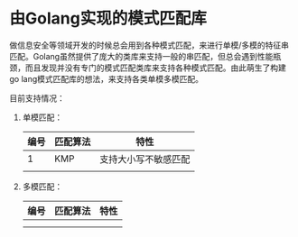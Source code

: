 # 由Golang实现的模式匹配库

做信息安全等领域开发的时候总会用到各种模式匹配，来进行单模/多模的特征串匹配。Golang虽然提供了庞大的类库来支持一般的串匹配，但总会遇到性能瓶颈，而且发现并没有专门的模式匹配类库来支持各种模式匹配。由此萌生了构建go lang模式匹配库的想法，来支持各类单模多模匹配。

目前支持情况：

1. 单模匹配：

   | 编号 | 匹配算法 | 特性                 |
   | ---- | -------- | -------------------- |
   | 1    | KMP      | 支持大小写不敏感匹配 |
   |      |          |                      |

   

2. 多模匹配：

   | 编号 | 匹配算法 | 特性 |
   | ---- | -------- | ---- |
   |      |          |      |
   |      |          |      |
